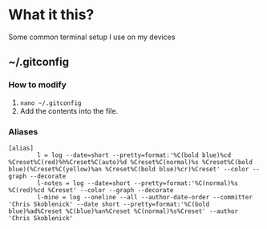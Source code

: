 # What it this?
Some common terminal setup I use on my devices


## ~/.gitconfig

### How to modify
1. `nano ~/.gitconfig`
2. Add the contents into the file.

### Aliases
```
[alias]
        l = log --date=short --pretty=format:'%C(bold blue)%cd %Creset%C(red)%h%Creset%C(auto)%d %Creset%C(normal)%s %Creset%C(bold blue)(%Creset%C(yellow)%an %Creset%C(bold blue)%cr)%Creset' --color --graph --decorate
        l-notes = log --date=short --pretty=format:'%C(normal)%s %C(red)%cd %Creset' --color --graph --decorate
        l-mine = log --oneline --all --author-date-order --committer 'Chris Skoblenick' --date short --pretty=format:'%C(bold blue)%ad%Creset %C(blue)%an%Creset %C(normal)%s%Creset' --author 'Chris Skoblenick'
```
